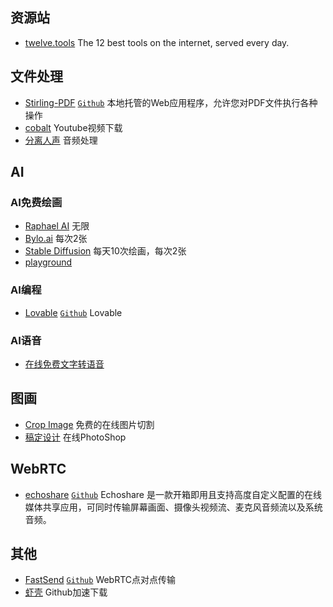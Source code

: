 ## 资源站

- [twelve.tools](https://twelve.tools/) The 12 best tools on the internet, served every day.

## 文件处理

- [Stirling-PDF](https://pdf.tplant.com.au/) [`Github`](https://github.com/Stirling-Tools/Stirling-PDF) 本地托管的Web应用程序，允许您对PDF文件执行各种操作
- [cobalt](https://cobalt.tools/) Youtube视频下载
- [分离人声](https://vocalremover.org/zh/) 音频处理

## AI

### AI免费绘画

- [Raphael AI](https://raphael.app/zh) 无限
- [Bylo.ai](https://bylo.ai/zh-CN) 每次2张
- [Stable Diffusion](https://stablediffusionweb.com/zh-cn) 每天10次绘画，每次2张
- [playground](https://playground.com/)

### AI编程

- [Lovable](https://lovable.dev/) [`Github`](https://github.com/AntonOsika/gpt-engineer) Lovable

### AI语音

- [在线免费文字转语音](https://ai-speaker.net/zh)

## 图画

- [Crop Image](https://cropimage.me/) 免费的在线图片切割
- [稿定设计](https://www.gaoding.com/editor/ps#/) 在线PhotoShop

## WebRTC

- [echoshare](https://echoshare.site/) [`Github`](https://github.com/echoshare/echoshare) Echoshare 是一款开箱即用且支持高度自定义配置的在线媒体共享应用，可同时传输屏幕画面、摄像头视频流、麦克风音频流以及系统音频。

## 其他

- [FastSend](https://fastsend.ing/zh) [`Github`](https://github.com/ShouChenICU/FastSend) WebRTC点对点传输
- [虾壳](https://xiake.pro/) Github加速下载
